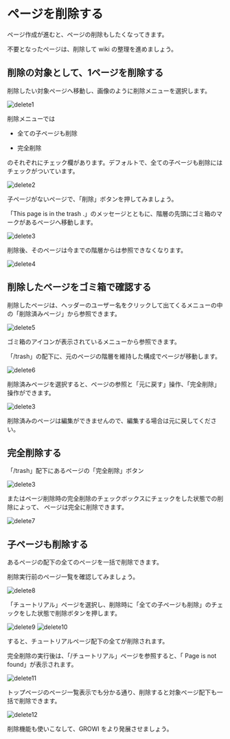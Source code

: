 # ページを削除する

ページ作成が進むと、ページの削除もしたくなってきます。

不要となったページは、削除して wiki の整理を進めましょう。

## 削除の対象として、1ページを削除する

削除したい対象ページへ移動し、画像のように削除メニューを選択します。

<img :src="$withBase('/assets/images/delete1.png')" alt="delete1">

<!-- textlint-disable weseek/ja-no-mixed-period -->
削除メニューでは
<!-- textlint-disable weseek/ja-no-mixed-period -->

- 全ての子ページも削除

- 完全削除

のそれぞれにチェック欄があります。デフォルトで、全ての子ページも削除にはチェックがついています。

<img :src="$withBase('/assets/images/delete2.png')" alt="delete2">

子ページがないページで、「削除」ボタンを押してみましょう。

「This page is in the trash .」のメッセージとともに、階層の先頭にゴミ箱のマークがあるページへ移動します。

<img :src="$withBase('/assets/images/delete3.png')" alt="delete3">

削除後、そのページは今までの階層からは参照できなくなります。

<img :src="$withBase('/assets/images/delete4.png')" alt="delete4">

## 削除したページをゴミ箱で確認する

削除したページは、ヘッダーのユーザー名をクリックして出てくるメニューの中の「削除済みページ」から参照できます。

<img :src="$withBase('/assets/images/delete5.png')" alt="delete5">

ゴミ箱のアイコンが表示されているメニューから参照できます。

「/trash」の配下に、元のページの階層を維持した構成でページが移動します。

<img :src="$withBase('/assets/images/delete6.png')" alt="delete6">

削除済みページを選択すると、ページの参照と「元に戻す」操作、「完全削除」操作ができます。

<img :src="$withBase('/assets/images/delete3.png')" alt="delete3">

削除済みのページは編集ができませんので、編集する場合は元に戻してください。

## 完全削除する

「/trash」配下にあるページの「完全削除」ボタン

<img :src="$withBase('/assets/images/delete3.png')" alt="delete3">

またはページ削除時の完全削除のチェックボックスにチェックをした状態での削除によって、
ページは完全に削除できます。

<img :src="$withBase('/assets/images/delete7.png')" alt="delete7">

## 子ページも削除する

あるページの配下の全てのページを一括で削除できます。

削除実行前のページ一覧を確認してみましょう。

<img :src="$withBase('/assets/images/delete8.png')" alt="delete8">

「チュートリアル」ページを選択し、削除時に「全ての子ページも削除」のチェックをした状態で削除ボタンを押します。

<img :src="$withBase('/assets/images/delete9.png')" alt="delete9">

<img :src="$withBase('/assets/images/delete10.png')" alt="delete10">

すると、チュートリアルページ配下の全てが削除されます。

完全削除の実行後は、「/チュートリアル」ページを参照すると、「 Page is not found」が表示されます。

<img :src="$withBase('/assets/images/delete11.png')" alt="delete11">

トップページのページ一覧表示でも分かる通り、削除すると対象ページ配下も一括で削除できます。

<img :src="$withBase('/assets/images/delete12.png')" alt="delete12">

削除機能も使いこなして、GROWI をより発展させましょう。
